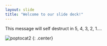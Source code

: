 ```yaml
---
layout: slide
title: "Welcome to our slide deck!"
---
```


This message will self destruct in 5, 4, 3, 2, 1....

![poptocat2](https://octodex.github.com/images/poptocat_v2.png)
{: .center}
